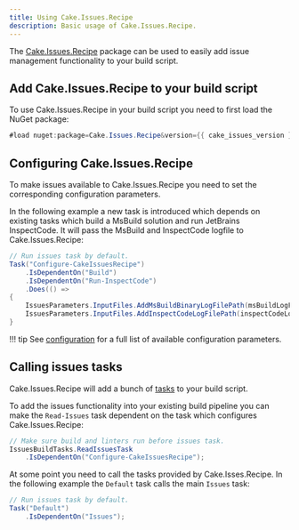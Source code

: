 ```yaml
---
title: Using Cake.Issues.Recipe
description: Basic usage of Cake.Issues.Recipe.
---
```


The [Cake.Issues.Recipe] package can be used to easily add issue management functionality to your build script.

## Add Cake.Issues.Recipe to your build script

To use Cake.Issues.Recipe in your build script you need to first load the NuGet package:

```csharp
#load nuget:package=Cake.Issues.Recipe&version={{ cake_issues_version }}
```

## Configuring Cake.Issues.Recipe

To make issues available to Cake.Issues.Recipe you need to set the corresponding configuration parameters.

In the following example a new task is introduced which depends on existing tasks which build a MsBuild solution and run JetBrains InspectCode.
It will pass the MsBuild and InspectCode logfile to Cake.Issues.Recipe:

```csharp
// Run issues task by default.
Task("Configure-CakeIssuesRecipe")
    .IsDependentOn("Build")
    .IsDependentOn("Run-InspectCode")
    .Does(() =>
{
    IssuesParameters.InputFiles.AddMsBuildBinaryLogFilePath(msBuildLogFilePath);
    IssuesParameters.InputFiles.AddInspectCodeLogFilePath(inspectCodeLogFilePath);
}
```

!!! tip
    See [configuration] for a full list of available configuration parameters.

## Calling issues tasks

Cake.Issues.Recipe will add a bunch of [tasks] to your build script.

To add the issues functionality into your existing build pipeline you can make
the `Read-Issues` task dependent on the task which configures Cake.Issues.Recipe:

```csharp
// Make sure build and linters run before issues task.
IssuesBuildTasks.ReadIssuesTask
    .IsDependentOn("Configure-CakeIssuesRecipe");
```

At some point you need to call the tasks provided by Cake.Isses.Recipe.
In the following example the `Default` task calls the main `Issues` task:

```csharp
// Run issues task by default.
Task("Default")
    .IsDependentOn("Issues");
```

[Cake.Issues.Recipe]: ../../recipe/index.md
[configuration]: ../../recipe/configuration.md
[tasks]: ../../recipe/tasks.md